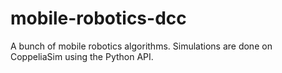 # mobile-robotics-dcc
A bunch of mobile robotics algorithms. Simulations are done on CoppeliaSim using the Python API.
